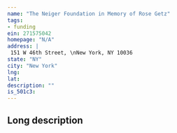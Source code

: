 ```yaml
---
name: "The Neiger Foundation in Memory of Rose Getz"
tags:
- funding
ein: 271575042
homepage: "N/A"
address: |
 151 W 46th Street, \nNew York, NY 10036
state: "NY"
city: "New York"
lng: 
lat: 
description: ""
is_501c3: 
---
```


## Long description


